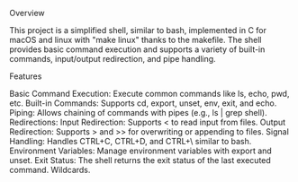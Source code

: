 Overview

This project is a simplified shell, similar to bash, implemented in C for macOS and linux with "make linux" thanks to the makefile. The shell provides basic command execution and supports a variety of built-in commands, input/output redirection, and pipe handling.

Features

Basic Command Execution: Execute common commands like ls, echo, pwd, etc.
Built-in Commands: Supports cd, export, unset, env, exit, and echo.
Piping: Allows chaining of commands with pipes (e.g., ls | grep shell).
Redirections:
Input Redirection: Supports < to read input from files.
Output Redirection: Supports > and >> for overwriting or appending to files.
Signal Handling: Handles CTRL+C, CTRL+D, and CTRL+\\ similar to bash.
Environment Variables: Manage environment variables with export and unset.
Exit Status: The shell returns the exit status of the last executed command.
Wildcards.
